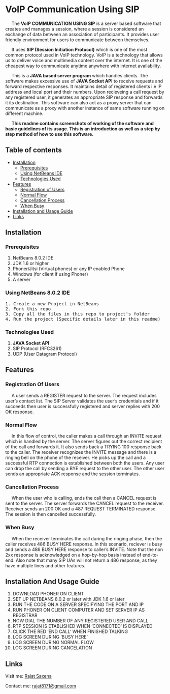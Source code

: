 # VoIP Communication Using SIP

&nbsp;&nbsp;&nbsp;&nbsp;&nbsp;The <strong>VoIP COMMUNICATION USING SIP</strong> is a server based software that creates and manages a session, where a session is considered an exchange of data between an association of participants. It provides user friendly environment for users to communicate between themselves.
  
&nbsp;&nbsp;&nbsp;&nbsp;&nbsp;It uses <b>SIP (Session Initiation Protocol)</b> which is one of the most common protocol used in VoIP technology. VoIP is a technology that allows us to deliver voice and multimedia content over the internet. It is one of the cheapest way to communicate anytime anywhere with internet availability. 
	
	
&nbsp;&nbsp;&nbsp;&nbsp;&nbsp;This is a <b>JAVA based server program</b> which handles clients. The software makes excessive use of <b>JAVA Socket API</b> to receive requests and forward respective responses. It maintains detail of registered clients i.e IP address and local port and their numbers. Upon recieveing a call request by any registered user, it generates an appropriate SIP response and forwards it its destination. This software can also act as a proxy server that can communicate as a proxy with another instance of same software running on different machine. 
	
&nbsp;&nbsp;&nbsp;&nbsp;&nbsp;<b>This readme contains screenshots of working of the software and basic guidelines of its usage. This is an introduction as well as a step by step method of how to use this software.</b>

## Table of contents

- [Installation](#installation)
    - [Prerequisites](#prerequisites)
    - [Using NetBeans IDE](#using-netbeans-ide)
    - [Technologies Used](#technologies-used)
- [Features](#features)
    - [Registration of Users](#register)
    - [Normal Flow](#normal)
    - [Cancellation Process](#cancel)
    - [When Busy](#busy)
- [Installation and Usage Guide](#guide)
- [Links](#links)

## Installation <a name='installation'></a>

### Prerequisites <a name='prerequisites'></a>

1. NetBeans 8.0.2 IDE
2. JDK 1.6 or higher
3. Phoner/Jitsi (Virtual phones) or any IP enabled Phone
4. Windows (for client if using Phoner)
5. A server

### Using NetBeans 8.0.2 IDE <a name='using-netbeans-ide'></a>
<pre>
1. Create a new Project in NetBeans 
2. Fork this repo  
3. Copy all the files in this repo to project's folder  
4. Run the project (Specific details later in this readme)  
</pre>

### Technologies Used <a name='technologies-used'></a>

1. <b>JAVA Socket API</b>
2. SIP Protocol (RFC3261)
3. UDP (User Datagram Protocol)

## Features <a name='features'></a>

### Registration Of Users <a name='register'></a>

&nbsp;&nbsp;&nbsp;&nbsp;&nbsp;A user sends a REGISTER request to the server. The request includes user’s contact list. The SIP Server validates the user’s credentials and if it succeeds then user is successfully registered and server replies with 200 OK response.   

### Normal Flow <a name='normal'></a>

&nbsp;&nbsp;&nbsp;&nbsp;&nbsp;In this flow of control, the caller makes a call through an INVITE request which is handled by the server. The server figures out the correct recipient of the call and forwards it. It also sends back a TRYING 100 response back to the caller. The receiver recognizes the INVITE message and there is a ringing bell on the phone of the receiver. He picks up the call and a successful RTP connection is established between both the users. Any user can drop the call by sending a BYE request to the other user. The other user sends an appropriate ACK response and the session terminates.

### Cancellation Process <a name='cancel'></a>

&nbsp;&nbsp;&nbsp;&nbsp;&nbsp;When the user who is calling, ends the call then a CANCEL request is sent to the server. The server forwards the CANCEL request to the receiver. Receiver sends an 200 OK and a 487 REQUEST TERMINATED response. The session is then cancelled successfully.  

### When Busy <a name='busy'></a>

&nbsp;&nbsp;&nbsp;&nbsp;&nbsp;When the receiver terminates the call during the ringing phase, then the caller receives 486 BUSY HERE response. In this scenario, reciever is busy and sends a 486 BUSY HERE response to caller’s INVITE. Note that the non 2xx response is acknowledged on a hop-by-hop basis instead of end-to-end. Also note that many SIP UAs will not return a 486 response, as they have multiple lines and other features.

## Installation And Usage Guide <a name='guide'></a>

1. DOWNLOAD PHONER ON CLIENT
2. SET UP NETBEANS 8.0.2 or later with JDK 1.6 or later
3. RUN THE CODE ON A SERVER SPECIFYING THE PORT AND IP
4. RUN PHONER ON CLIENT COMPUTER AND SET SERVER IP AS REGISTRAR
5. NOW DIAL THE NUMBER OF ANY REGISTERED USER AND CALL
6. RTP SESSION IS ETABLISHED WHEN ‘CONNECTED’ IS DISPLAYED
7. CLICK THE RED ‘END CALL’ WHEN FINISHED TALKING
8. LOG SCREEN DURING ‘BUSY HERE’
9. LOG SCREEN DURING NORMAL FLOW
10. LOG SCREEN DURING CANCELATION

## Links <a name='links'></a>

Visit me:     [Rajat Saxena](http://www.rajatsaxena.in/)

Contact me:     <rajat8171@gmail.com>
